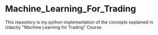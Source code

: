 # Machine_Learning_For_Trading


This repository is my python implemantation of the concepts explained in Udacity "Machine Learning for Trading" Course.
